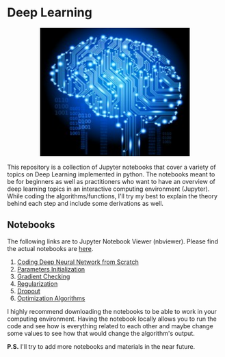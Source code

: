 
# Deep Learning
<p align="center">
<img src = "./images/deep-learning.jpeg" style = "height:300px; width:350px"><br>
</p>

This repository is a collection of Jupyter notebooks that cover a variety of topics on Deep Learning implemented in python. The notebooks meant to be for beginners as well as practitioners who want to have an overview of deep learning topics in an interactive computing environment (Jupyter). While coding the algorithms/functions, I'll try my best to explain the theory behind each step and include some derivations as well.

## Notebooks
The following links are to Jupyter Notebook Viewer (nbviewer). Please find the actual notebooks are [here](/notebooks/).
1. [Coding Deep Neural Network from Scratch](https://nbviewer.jupyter.org/github/ImadDabbura/Deep-Learning/blob/master/notebooks/Coding-Deep-Neural-Network-From-Scratch.ipynb)
2. [Parameters Initialization](https://nbviewer.jupyter.org/github/ImadDabbura/Deep-Learning/blob/master/notebooks/Parameters-Initialization.ipynb)
3. [Gradient Checking](https://nbviewer.jupyter.org/github/ImadDabbura/Deep-Learning/blob/master/notebooks/Gradient-Checking.ipynb)
4. [Regularization](https://nbviewer.jupyter.org/github/ImadDabbura/Deep-Learning/blob/master/notebooks/Regularization.ipynb)
5. [Dropout](https://nbviewer.jupyter.org/github/ImadDabbura/Deep-Learning/blob/master/notebooks/Dropout.ipynb)
6. [Optimization Algorithms](https://nbviewer.jupyter.org/github/ImadDabbura/Deep-Learning/blob/master/notebooks/Optimization-Algorithms.ipynb)

I highly recommend downloading the notebooks to be able to work in your computing environment. Having the notebook locally allows you to run the code and see how is everything related to each other and maybe change some values to see how that would change the algorithm's output.

**P.S.** I'll try to add more notebooks and materials in the near future.